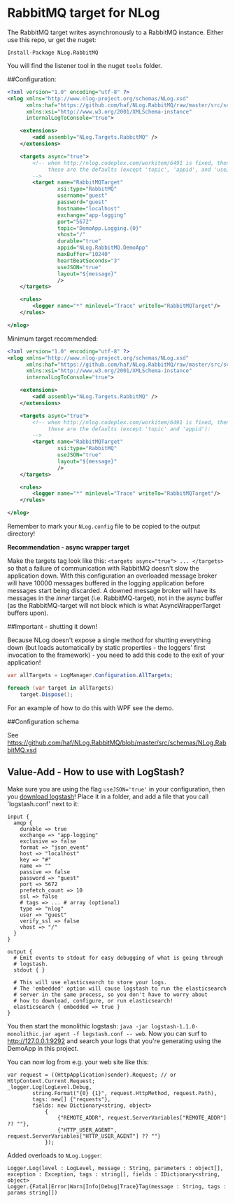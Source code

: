 # RabbitMQ target for NLog
 
The RabbitMQ target writes asynchronously to a RabbitMQ instance. Either use this repo, ur get the nuget:

`Install-Package NLog.RabbitMQ`

You will find the listener tool in the nuget `tools` folder.

##Configuration:

```xml
<?xml version="1.0" encoding="utf-8" ?>
<nlog xmlns="http://www.nlog-project.org/schemas/NLog.xsd"
	  xmlns:haf="https://github.com/haf/NLog.RabbitMQ/raw/master/src/schemas/NLog.RabbitMQ.xsd"
      xmlns:xsi="http://www.w3.org/2001/XMLSchema-instance"
	  internalLogToConsole="true">

	<extensions>
		<add assembly="NLog.Targets.RabbitMQ" />
	</extensions>

	<targets async="true">
		<!-- when http://nlog.codeplex.com/workitem/6491 is fixed, then xsi:type="haf:RabbitMQ" instead;
			 these are the defaults (except 'topic', 'appid', and 'useJSON'): 
		-->
		<target name="RabbitMQTarget"
				xsi:type="RabbitMQ"
				username="guest" 
				password="guest" 
				hostname="localhost" 
				exchange="app-logging"
				port="5672"
				topic="DemoApp.Logging.{0}"
				vhost="/"
				durable="true"
				appid="NLog.RabbitMQ.DemoApp"
				maxBuffer="10240"
				heartBeatSeconds="3"
				useJSON="true"
				layout="${message}"
				/>
	</targets>

	<rules>
		<logger name="*" minlevel="Trace" writeTo="RabbitMQTarget"/>
	</rules>

</nlog>
```

Minimum target recommended:

```xml
<?xml version="1.0" encoding="utf-8" ?>
<nlog xmlns="http://www.nlog-project.org/schemas/NLog.xsd"
	  xmlns:haf="https://github.com/haf/NLog.RabbitMQ/raw/master/src/schemas/NLog.RabbitMQ.xsd"
      xmlns:xsi="http://www.w3.org/2001/XMLSchema-instance"
	  internalLogToConsole="true">

	<extensions>
		<add assembly="NLog.Targets.RabbitMQ" />
	</extensions>

	<targets async="true">
		<!-- when http://nlog.codeplex.com/workitem/6491 is fixed, then xsi:type="haf:RabbitMQ" instead;
			 these are the defaults (except 'topic' and 'appid'): 
		-->
		<target name="RabbitMQTarget"
				xsi:type="RabbitMQ"
				useJSON="true"
				layout="${message}"
				/>
	</targets>

	<rules>
		<logger name="*" minlevel="Trace" writeTo="RabbitMQTarget"/>
	</rules>

</nlog>
```

Remember to mark your `NLog.config` file to be copied to the output directory!

**Recommendation - async wrapper target**

Make the targets tag look like this: `<targets async="true"> ... </targets>` so that
a failure of communication with RabbitMQ doesn't slow the application down. With this configuration
an overloaded message broker will have 10000 messages buffered in the logging application
before messages start being discarded. A downed message broker will have its messages
in the *inner* target (i.e. RabbitMQ-target), not in the async buffer (as the RabbitMQ-target
will not block which is what AsyncWrapperTarget buffers upon).

##Important - shutting it down!

Because NLog doesn't expose a single method for shutting everything down (but loads automatically by static properties - the loggers' first invocation to the framework) - you need to add this code to the exit of your application!

```csharp
var allTargets = LogManager.Configuration.AllTargets;

foreach (var target in allTargets)
	target.Dispose();
```

For an example of how to do this with WPF see the demo.

##Configuration schema

See https://github.com/haf/NLog.RabbitMQ/blob/master/src/schemas/NLog.RabbitMQ.xsd

## Value-Add - How to use with LogStash?

Make sure you are using the flag `useJSON='true'` in your configuration, then you [download logstash](http://logstash.net/)! Place it in a folder, and add a file that you call 'logstash.conf' next to it:

```
input {
  amqp {
    durable => true
    exchange => "app-logging"
    exclusive => false
    format => "json_event"
    host => "localhost"
    key => "#"
    name => ""
    passive => false
    password => "guest"
    port => 5672
    prefetch_count => 10
    ssl => false
    # tags => ... # array (optional)
    type => "nlog"
    user => "guest"
    verify_ssl => false
    vhost => "/"
  }
}

output {
  # Emit events to stdout for easy debugging of what is going through
  # logstash.
  stdout { }

  # This will use elasticsearch to store your logs.
  # The 'embedded' option will cause logstash to run the elasticsearch
  # server in the same process, so you don't have to worry about
  # how to download, configure, or run elasticsearch!
  elasticsearch { embedded => true }
}
```

You then start the monolithic logstash: `java -jar logstash-1.1.0-monolithic.jar agent -f logstash.conf -- web`.
Now you can surf to http://127.0.0.1:9292 and search your logs that you're generating using the DemoApp in this project.

You can now log from e.g. your web site like this:

```
var request = ((HttpApplication)sender).Request; // or HttpContext.Current.Request;
_logger.Log(LogLevel.Debug,
		string.Format("{0} {1}", request.HttpMethod, request.Path),
		tags: new[] {"requests"},
		fields: new Dictionary<string, object>
			{
				{"REMOTE_ADDR", request.ServerVariables["REMOTE_ADDR"] ?? ""},
				{"HTTP_USER_AGENT", request.ServerVariables["HTTP_USER_AGENT"] ?? ""}
			});
```

Added overloads to `NLog.Logger`: 

```
Logger.Log(level : LogLevel, message : String, parameters : object[], exception : Exception, tags : string[], fields : IDictionary<string, object>
Logger.{Fatal|Error|Warn|Info|Debug|Trace}Tag(message : String, tags : params string[])
```